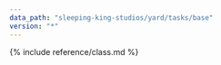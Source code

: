 ```yaml
---
data_path: "sleeping-king-studios/yard/tasks/base"
version: "*"
---
```


{% include reference/class.md %}
